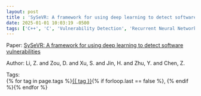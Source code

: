 ```yaml
---
layout: post
title : 'SySeVR: A framework for using deep learning to detect software vulnerabilities'
date: 2025-01-01 10:03:19 -0500
tags: ['C++', 'C', 'Vulnerability Detection', 'Recurrent Neural Network', 'intermediate code and Semantics-based Vulnerability Candidate (iSeVC)', 'source code and Syntax based Vulnerability Candidate (sSyVC)']
---
```

Paper: [SySeVR: A framework for using deep learning to detect software vulnerabilities](https://ieeexplore.ieee.org/abstract/document/9321538)

Author: Li, Z. and Zou, D. and Xu, S. and Jin, H. and Zhu, Y. and Chen, Z.




 Tags:  
        <span>{% for tag in page.tags %}<a href="{{ site.baseurl }}tags/#{{ tag | slugify }}">{{ tag }}</a>{% if forloop.last == false %}, {% endif %}{% endfor %}</span>
